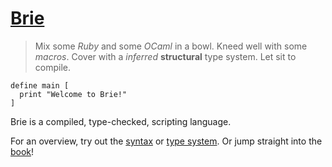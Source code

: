 
# [Brie](/)

> Mix some *Ruby* and some *OCaml* in a bowl.
> Kneed well with some *macros*.
> Cover with a *inferred* **structural** type system.
> Let sit to compile.


```
define main [
  print "Welcome to Brie!"
]
```

Brie is a compiled, type-checked, scripting language.

For an overview, try out the [syntax](/syntax.html) or [type system](/types.html). Or jump straight into the [book](/book.html)!
